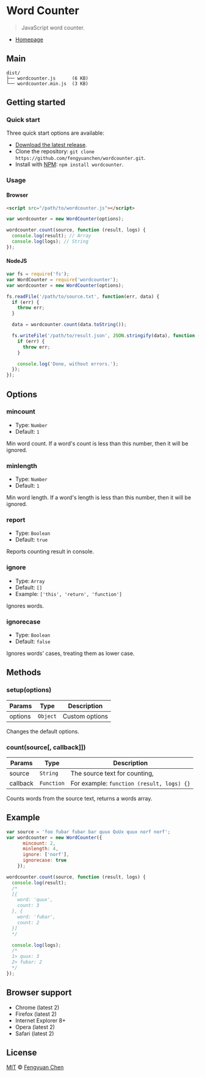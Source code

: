 # Word Counter

> JavaScript word counter.

- [Homepage](http://fengyuanchen.github.io/wordcounter)



## Main

```
dist/
├── wordcounter.js      (6 KB)
└── wordcounter.min.js  (3 KB)
```



## Getting started

### Quick start

Three quick start options are available:

- [Download the latest release](https://github.com/fengyuanchen/wordcounter/archive/master.zip).
- Clone the repository: `git clone https://github.com/fengyuanchen/wordcounter.git`.
- Install with [NPM](http://npmjs.org): `npm install wordcounter`.


### Usage

#### Browser

```html
<script src="/path/to/wordcounter.js"></script>
```

```js
var wordcounter = new WordCounter(options);

wordcounter.count(source, function (result, logs) {
  console.log(result); // Array
  console.log(logs); // String
});
```


#### NodeJS

```js
var fs = require('fs');
var WordCounter = require('wordcounter');
var wordcounter = new WordCounter(options);

fs.readFile('/path/to/source.txt', function(err, data) {
  if (err) {
    throw err;
  }

  data = wordcounter.count(data.toString());

  fs.writeFile('/path/to/result.json', JSON.stringify(data), function (err) {
    if (err) {
      throw err;
    }

    console.log('Done, without errors.');
  });
});
```



## Options

### mincount

- Type: `Number`
- Default: `1`

Min word count. If a word's count is less than this number, then it will be ignored.


### minlength

- Type: `Number`
- Default: `1`

Min word length. If a word's length is less than this number, then it will be ignored.


### report

- Type: `Boolean`
- Default: `true`

Reports counting result in console.


### ignore

- Type: `Array`
- Default: `[]`
- Example: `['this', 'return', 'function']`

Ignores words.

### ignorecase

- Type: `Boolean`
- Default: `false`

Ignores words' cases, treating them as lower case.

## Methods

### setup(options)

Params | Type | Description
------ | ---- | -----------
options | `Object` | Custom options

Changes the default options.


### count(source[, callback]])

Params | Type | Description
------ | ---- | -----------
source | `String` | The source text for counting,
callback | `Function` | For example: `function (result, logs) {}`

Counts words from the source text, returns a words array.



## Example

```js
var source = 'foo fubar fubar bar quux QuUx quux norf norf';
var wordcounter = new WordCounter({
      mincount: 2,
      minlength: 4,
      ignore: ['norf'],
      ignorecase: true
    });

wordcounter.count(source, function (result, logs) {
  console.log(result);
  /*
  [{
    word: 'quux',
    count: 3
  }, {
    word: 'fubar',
    count: 2
  }]
  */

  console.log(logs);
  /*
  1> quux: 3
  2> fubar: 2
  */
});
```



## Browser support

- Chrome (latest 2)
- Firefox (latest 2)
- Internet Explorer 8+
- Opera (latest 2)
- Safari (latest 2)



## License

[MIT](http://opensource.org/licenses/MIT) © [Fengyuan Chen](http://chenfengyuan.com)
